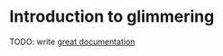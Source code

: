 # Introduction to glimmering

TODO: write [great documentation](http://jacobian.org/writing/what-to-write/)
